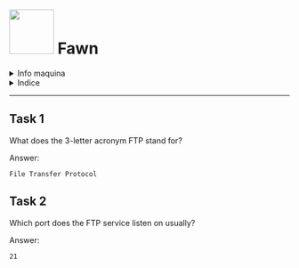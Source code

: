 # <img src="https://www.hackthebox.com/storage/avatars/b64f85071e626e4cc2272d54332e4131.png" with="auto" height="80px"> Fawn

<details>
    <summary>Info maquina</summary>

##### Maquina Fawn
* Calificada: Muy facil
* Sistema Operativo: Linux

##### Task
`FTP` `Protocols` `Reconnaissance` `Anonymous/Guest Access`
  
</details>
<details>
  <summary>Indice</summary>

## Indice
  * [Task 1](#task-1)
  
</details>

---

## Task 1
What does the 3-letter acronym FTP stand for?

Answer:
```
File Transfer Protocol
```

## Task 2
Which port does the FTP service listen on usually?

Answer:
```
21
```


